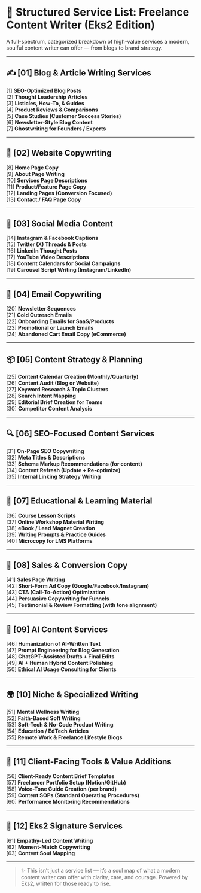 
# 🧰 Structured Service List: Freelance Content Writer (Eks2 Edition)

A full-spectrum, categorized breakdown of high-value services a modern, soulful content writer can offer — from blogs to brand strategy.

---

## ✍️ [01] Blog & Article Writing Services

[1] **SEO-Optimized Blog Posts**  
[2] **Thought Leadership Articles**  
[3] **Listicles, How-To, & Guides**  
[4] **Product Reviews & Comparisons**  
[5] **Case Studies (Customer Success Stories)**  
[6] **Newsletter-Style Blog Content**  
[7] **Ghostwriting for Founders / Experts**

---

## 📣 [02] Website Copywriting

[8] **Home Page Copy**  
[9] **About Page Writing**  
[10] **Services Page Descriptions**  
[11] **Product/Feature Page Copy**  
[12] **Landing Pages (Conversion Focused)**  
[13] **Contact / FAQ Page Copy**

---

## 📲 [03] Social Media Content

[14] **Instagram & Facebook Captions**  
[15] **Twitter (X) Threads & Posts**  
[16] **LinkedIn Thought Posts**  
[17] **YouTube Video Descriptions**  
[18] **Content Calendars for Social Campaigns**  
[19] **Carousel Script Writing (Instagram/LinkedIn)**

---

## 📧 [04] Email Copywriting

[20] **Newsletter Sequences**  
[21] **Cold Outreach Emails**  
[22] **Onboarding Emails for SaaS/Products**  
[23] **Promotional or Launch Emails**  
[24] **Abandoned Cart Email Copy (eCommerce)**

---

## 📦 [05] Content Strategy & Planning

[25] **Content Calendar Creation (Monthly/Quarterly)**  
[26] **Content Audit (Blog or Website)**  
[27] **Keyword Research & Topic Clusters**  
[28] **Search Intent Mapping**  
[29] **Editorial Brief Creation for Teams**  
[30] **Competitor Content Analysis**

---

## 🔍 [06] SEO-Focused Content Services

[31] **On-Page SEO Copywriting**  
[32] **Meta Titles & Descriptions**  
[33] **Schema Markup Recommendations (for content)**  
[34] **Content Refresh (Update + Re-optimize)**  
[35] **Internal Linking Strategy Writing**

---

## 📘 [07] Educational & Learning Material

[36] **Course Lesson Scripts**  
[37] **Online Workshop Material Writing**  
[38] **eBook / Lead Magnet Creation**  
[39] **Writing Prompts & Practice Guides**  
[40] **Microcopy for LMS Platforms**

---

## 🎯 [08] Sales & Conversion Copy

[41] **Sales Page Writing**  
[42] **Short-Form Ad Copy (Google/Facebook/Instagram)**  
[43] **CTA (Call-To-Action) Optimization**  
[44] **Persuasive Copywriting for Funnels**  
[45] **Testimonial & Review Formatting (with tone alignment)**

---

## 🤖 [09] AI Content Services

[46] **Humanization of AI-Written Text**  
[47] **Prompt Engineering for Blog Generation**  
[48] **ChatGPT-Assisted Drafts + Final Edits**  
[49] **AI + Human Hybrid Content Polishing**  
[50] **Ethical AI Usage Consulting for Clients**

---

## 🌍 [10] Niche & Specialized Writing

[51] **Mental Wellness Writing**  
[52] **Faith-Based Soft Writing**  
[53] **Soft-Tech & No-Code Product Writing**  
[54] **Education / EdTech Articles**  
[55] **Remote Work & Freelance Lifestyle Blogs**

---

## 🧭 [11] Client-Facing Tools & Value Additions

[56] **Client-Ready Content Brief Templates**  
[57] **Freelancer Portfolio Setup (Notion/GitHub)**  
[58] **Voice-Tone Guide Creation (per brand)**  
[59] **Content SOPs (Standard Operating Procedures)**  
[60] **Performance Monitoring Recommendations**

---

## 🧡 [12] Eks2 Signature Services

[61] **Empathy-Led Content Writing**  
[62] **Moment-Match Copywriting**  
[63] **Content Soul Mapping**

---

> ✨ This isn’t just a service list — it’s a soul map of what a modern content writer can offer with clarity, care, and courage. Powered by Eks2, written for those ready to rise.


